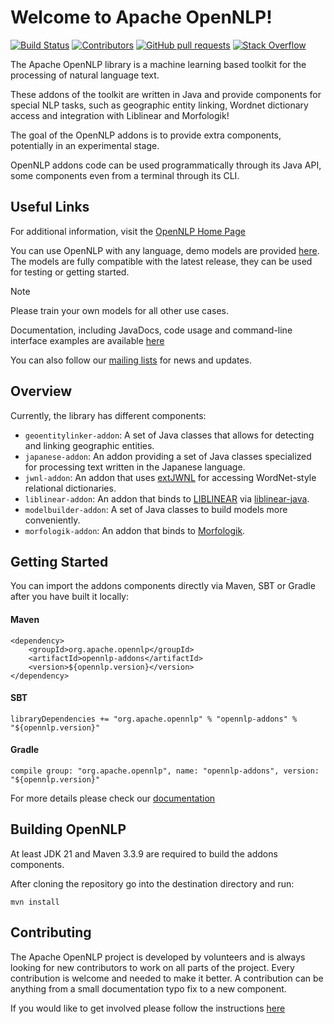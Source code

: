 <!--
Licensed to the Apache Software Foundation (ASF) under one or more
contributor license agreements.  See the NOTICE file distributed with
this work for additional information regarding copyright ownership.
The ASF licenses this file to You under the Apache License, Version 2.0
(the "License"); you may not use this file except in compliance with
the License.  You may obtain a copy of the License at

    http://www.apache.org/licenses/LICENSE-2.0

Unless required by applicable law or agreed to in writing, software
distributed under the License is distributed on an "AS IS" BASIS,
WITHOUT WARRANTIES OR CONDITIONS OF ANY KIND, either express or implied.
See the License for the specific language governing permissions and
limitations under the License.
-->

Welcome to Apache OpenNLP!
===========

[![Build Status](https://github.com/apache/opennlp-addons/workflows/Java%20CI/badge.svg)](https://github.com/apache/opennlp-addons/actions)
[![Contributors](https://img.shields.io/github/contributors/apache/opennlp-addons)](https://github.com/apache/opennlp-addons/graphs/contributors)
[![GitHub pull requests](https://img.shields.io/github/issues-pr-raw/apache/opennlp-addons.svg)](https://github.com/apache/opennlp-addons/pulls)
[![Stack Overflow](https://img.shields.io/badge/stack%20overflow-opennlp-f1eefe.svg)](https://stackoverflow.com/questions/tagged/opennlp)

The Apache OpenNLP library is a machine learning based toolkit for the processing of natural language text.

These addons of the toolkit are written in Java and provide components for special NLP tasks, such as 
geographic entity linking, Wordnet dictionary access and integration with Liblinear and Morfologik!

The goal of the OpenNLP addons is to provide extra components, potentially in an experimental stage.

OpenNLP addons code can be used programmatically through its Java API, some components even from a terminal through its CLI.

## Useful Links

For additional information, visit the [OpenNLP Home Page](https://opennlp.apache.org/)

You can use OpenNLP with any language, demo models are provided [here](https://downloads.apache.org/opennlp/models/).
The models are fully compatible with the latest release, they can be used for testing or getting started.

> [!NOTE]  
> Please train your own models for all other use cases.

Documentation, including JavaDocs, code usage and command-line interface examples are available [here](https://opennlp.apache.org/docs/)

You can also follow our [mailing lists](https://opennlp.apache.org/mailing-lists.html) for news and updates.

## Overview

Currently, the library has different components:

* `geoentitylinker-addon`: A set of Java classes that allows for detecting and linking geographic entities.
* `japanese-addon`: An addon providing a set of Java classes specialized for processing text written in the Japanese language.
* `jwnl-addon`: An addon that uses [extJWNL](https://github.com/extjwnl/extjwnl) for accessing WordNet-style relational dictionaries.
* `liblinear-addon`: An addon that binds to [LIBLINEAR](https://www.csie.ntu.edu.tw/~cjlin/liblinear/) via [liblinear-java](https://github.com/bwaldvogel/liblinear-java).
* `modelbuilder-addon`: A set of Java classes to build models more conveniently.
* `morfologik-addon`: An addon that binds to [Morfologik](https://github.com/morfologik).

## Getting Started

You can import the addons components directly via Maven, SBT or Gradle after you have built it locally:

#### Maven

```
<dependency>
    <groupId>org.apache.opennlp</groupId>
    <artifactId>opennlp-addons</artifactId>
    <version>${opennlp.version}</version>
</dependency>
```

#### SBT

```
libraryDependencies += "org.apache.opennlp" % "opennlp-addons" % "${opennlp.version}"
```

#### Gradle

```
compile group: "org.apache.opennlp", name: "opennlp-addons", version: "${opennlp.version}"
```

For more details please check our [documentation](https://opennlp.apache.org/docs/)

## Building OpenNLP

At least JDK 21 and Maven 3.3.9 are required to build the addons components.

After cloning the repository go into the destination directory and run:

```
mvn install
```

## Contributing

The Apache OpenNLP project is developed by volunteers and is always looking for new contributors to work on all parts of the project. 
Every contribution is welcome and needed to make it better. 
A contribution can be anything from a small documentation typo fix to a new component.

If you would like to get involved please follow the instructions [here](https://github.com/apache/opennlp/blob/main/.github/CONTRIBUTING.md)
